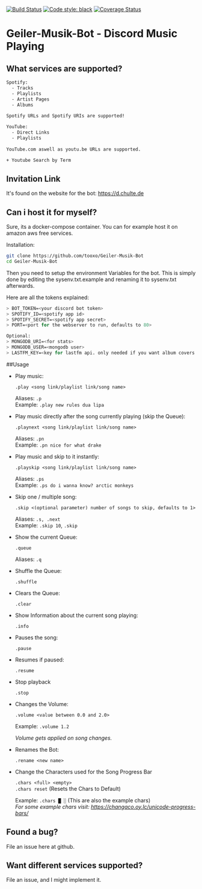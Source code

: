 [![Build Status](https://travis-ci.com/tooxo/Geiler-Musik-Bot.svg?branch=master)](https://travis-ci.com/tooxo/Geiler-Musik-Bot)
[![Code style: black](https://img.shields.io/badge/code%20style-black-000000.svg)](https://github.com/ambv/black)
[![Coverage Status](https://coveralls.io/repos/github/tooxo/Geiler-Musik-Bot/badge.svg?branch=master)](https://coveralls.io/github/tooxo/Geiler-Musik-Bot?branch=master)
# Geiler-Musik-Bot - Discord Music Playing

## What services are supported?
```sh
Spotify:
  - Tracks
  - Playlists
  - Artist Pages
  - Albums
    
Spotify URLs and Spotify URIs are supported!

YouTube:
  - Direct Links
  - Playlists
  
YouTube.com aswell as youtu.be URLs are supported. 

+ Youtube Search by Term
```

## Invitation Link
It's found on the website for the bot: https://d.chulte.de

## Can i host it for myself?
Sure, its a docker-compose container. You can for example host it on amazon aws free services.

Installation:
```sh
git clone https://github.com/tooxo/Geiler-Musik-Bot
cd Geiler-Musik-Bot
```
Then you need to setup the environment Variables for the bot. This is simply done by editing the sysenv.txt.example and renaming it to sysenv.txt afterwards.

Here are all the tokens explained:
```sh
> BOT_TOKEN=<your discord bot token>
> SPOTIFY_ID=<spotify app id>
> SPOTIFY_SECRET=<spotify app secret>
> PORT=<port for the webserver to run, defaults to 80>

Optional:
> MONGODB_URI=<for stats>
> MONGODB_USER=<mongodb user>
> LASTFM_KEY=<key for lastfm api. only needed if you want album covers to be displayed>
```

##Usage

* Play music:

    `.play <song link/playlist link/song name>`
    
    Aliases: `.p`<br>
    Example: `.play new rules dua lipa`
    

* Play music directly after the song currently playing (skip the Queue):
    
    ```.playnext <song link/playlist link/song name>```
    
    Aliases: `.pn`<br>
    Example: `.pn nice for what drake`
    
* Play music and skip to it instantly:

    `.playskip <song link/playlist link/song name>`
    
    Aliases: `.ps`<br>
    Example: `.ps do i wanna know? arctic monkeys`
    
* Skip one / multiple song:

    `.skip <(optional parameter) number of songs to skip, defaults to 1>`
    
    Aliases: `.s, .next`<br>
    Example:  `.skip 10`, `.skip`

* Show the current Queue:

    `.queue`
    
    Aliases: `.q`
    
* Shuffle the Queue:

    `.shuffle`
    
* Clears the Queue:

    `.clear`
    
* Show Information about the current song playing:

    `.info`
    
* Pauses the song:

    `.pause`
    
* Resumes if paused:

    `.resume`

* Stop playback

    `.stop`
    
* Changes the Volume:

    `.volume <value between 0.0 and 2.0>`
    
    Example: `.volume 1.2`
    
    _Volume gets applied on song changes._
    
* Renames the Bot:

    `.rename <new name>`
    
* Change the Characters used for the Song Progress Bar

    `.chars <full> <empty>`<br>
    `.chars reset` (Resets the Chars to Default)
    
    Example: `.chars █ ░` (This are also the example chars)<br>
    _For some example chars visit: https://changaco.oy.lc/unicode-progress-bars/_ 

    
## Found a bug?
File an issue here at github.

## Want different services supported?
File an issue, and I might implement it.